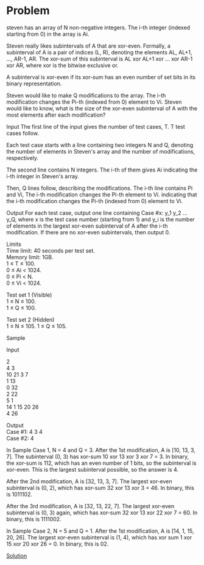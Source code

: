 # Problem
steven has an array of N non-negative integers. The i-th integer (indexed starting from 0) in the array is Ai.

Steven really likes subintervals of A that are xor-even. Formally, a subinterval of A is a pair of indices (L, R), denoting the elements AL, AL+1, ..., AR-1, AR. The xor-sum of this subinterval is AL xor AL+1 xor ... xor AR-1 xor AR, where xor is the bitwise exclusive or.

A subinterval is xor-even if its xor-sum has an even number of set bits in its binary representation.

Steven would like to make Q modifications to the array. The i-th modification changes the Pi-th (indexed from 0) element to Vi. Steven would like to know, what is the size of the xor-even subinterval of A with the most elements after each modification?

Input
The first line of the input gives the number of test cases, T. T test cases follow.

Each test case starts with a line containing two integers N and Q, denoting the number of elements in Steven's array and the number of modifications, respectively.

The second line contains N integers. The i-th of them gives Ai indicating the i-th integer in Steven's array.

Then, Q lines follow, describing the modifications. The i-th line contains Pi and Vi, The i-th modification changes the Pi-th element to Vi. indicating that the i-th modification changes the Pi-th (indexed from 0) element to Vi.

Output
For each test case, output one line containing Case #x: y_1 y_2 ... y_Q, where x is the test case number (starting from 1) and y_i is the number of elements in the largest xor-even subinterval of A after the i-th modification. If there are no xor-even subintervals, then output 0.  

Limits  
Time limit: 40 seconds per test set.  
Memory limit: 1GB.    
1 ≤ T ≤ 100.  
0 ≤ Ai < 1024.  
0 ≤ Pi < N.  
0 ≤ Vi < 1024.  

Test set 1 (Visible)  
1 ≤ N ≤ 100.  
1 ≤ Q ≤ 100.  

Test set 2 (Hidden)  
1 ≤ N ≤ 105.
1 ≤ Q ≤ 105.  

Sample  
  
Input 
 	

 
2  
4 3    
10 21 3 7  
1 13  
0 32  
2 22  
5 1  
14 1 15 20 26  
4 26  
  
Output  
Case #1: 4 3 4    
Case #2: 4  
    
In Sample Case 1, N = 4 and Q = 3.
After the 1st modification, A is [10, 13, 3, 7]. The subinterval (0, 3) has xor-sum 10 xor 13 xor 3 xor 7 = 3. In binary, the xor-sum is 112, which has an even number of 1 bits, so the subinterval is xor-even. This is the largest subinterval possible, so the answer is 4.  
  
After the 2nd modification, A is [32, 13, 3, 7]. The largest xor-even subinterval is (0, 2), which has xor-sum 32 xor 13 xor 3 = 46. In binary, this is 1011102.  
  
After the 3rd modification, A is [32, 13, 22, 7]. The largest xor-even subinterval is (0, 3) again, which has xor-sum 32 xor 13 xor 22 xor 7 = 60. In binary, this is 1111002.  
  
In Sample Case 2, N = 5 and Q = 1. After the 1st modification, A is [14, 1, 15, 20, 26]. The largest xor-even subinterval is (1, 4), which has xor sum 1 xor 15 xor 20 xor 26 = 0. In binary, this is 02.

[ Solution ](https://github.com/Avi-1996/C-Language/blob/master/Google-KickStart/XOrWhat.py) 
